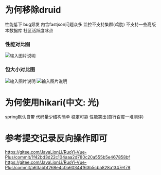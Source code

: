 # 为何移除druid

性能低下 bug频发 内含fastjson问题众多 监控不支持集群(鸡肋) 不支持一些高版本数据库 社区活跃度冰点

### 性能对比图
![输入图片说明](https://foruda.gitee.com/images/1667888745256002635/1bbd3481_1766278.png "屏幕截图")
### 包大小对比图
![输入图片说明](https://foruda.gitee.com/images/1667888760611300040/87af8d82_1766278.png "屏幕截图")
![输入图片说明](https://foruda.gitee.com/images/1667888766932068690/7b379298_1766278.png "屏幕截图")

# 为何使用hikari(中文: 光)

spring默认自带 代码量少结构简单 稳定可靠 性能突出(自行百度一堆测评)

# 参考提交记录反向操作即可

https://gitee.com/JavaLionLi/RuoYi-Vue-Plus/commit/1f42bd3d22c104aaa2d780c20a555b5e467858bf <br>
https://gitee.com/JavaLionLi/RuoYi-Vue-Plus/commit/a63abbf268e4c0a60344f63b5cba828a1347e178